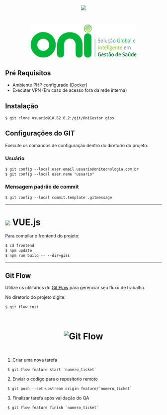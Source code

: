 <h1 align="center">
  <img src="https://site.onitecnologia.com.br/wp-content/uploads/2020/02/logo-hd-1.png" />
</h1>

<h1 align="center">
  <img src="images/oni-logo.png" />
</h1>


## Pré Requisitos

- Ambiente PHP configurado [(Docker)](docs/DOCKER.md)
- Executar VPN (Em caso de acesso fora da rede interna) 

## Instalação

```
$ git clone usuario@10.62.0.2:/git/OniGestor giss
```

## Configurações do GIT
Execute os comandos de configuração dentro do diretorio do projeto. 

### Usuário
```
$ git config --local user.email usuario@onitecnologia.com.br
$ git config --local user.name "usuario"
```

### Mensagem padrão de commit
```
$ git config --local commit.template .gitmessage
```
___
# <img src="https://br.vuejs.org/images/logo.png" width="25"/> VUE.js


Para compilar o frontend do projeto:
```
$ cd frontend
$ npm update 
$ npm run build -- --dir=giss
```

---

## Git Flow
Utilize os utilitarios do [Git Flow]([https://link](https://www.atlassian.com/br/git/tutorials/comparing-workflows/gitflow-workflow)) para gerenciar seu fluxo de trabalho.

No diretorio do projeto digite:

```
$ git flow init
```

<br>
<h1 align="center">
  <img alt="Git Flow" src="https://wac-cdn.atlassian.com/dam/jcr:61ccc620-5249-4338-be66-94d563f2843c/05%20(2).svg?cdnVersion=1043" />
</h1>
<br>

1. Criar uma nova tarefa
```
 $ git flow feature start `numero_ticket`
```
2. Enviar o codigo para o repositorio remoto
```
 $ git push --set-upstream origin feature/`numero_ticket`
```
3. Finalizar tarefa após validação do QA
```
 $ git flow feature finish `numero_ticket`
```
